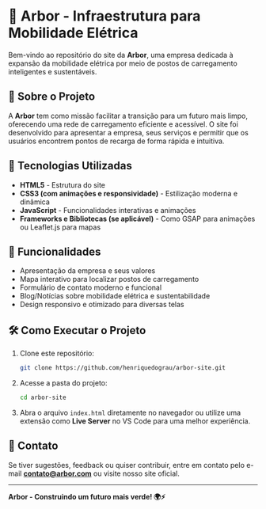 # 🌿 Arbor - Infraestrutura para Mobilidade Elétrica

Bem-vindo ao repositório do site da **Arbor**, uma empresa dedicada à expansão da mobilidade elétrica por meio de postos de carregamento inteligentes e sustentáveis.

## 🚀 Sobre o Projeto

A **Arbor** tem como missão facilitar a transição para um futuro mais limpo, oferecendo uma rede de carregamento eficiente e acessível. O site foi desenvolvido para apresentar a empresa, seus serviços e permitir que os usuários encontrem pontos de recarga de forma rápida e intuitiva.

## 🎨 Tecnologias Utilizadas
- **HTML5** - Estrutura do site
- **CSS3 (com animações e responsividade)** - Estilização moderna e dinâmica 
- **JavaScript** - Funcionalidades interativas e animações
- **Frameworks e Bibliotecas (se aplicável)** - Como GSAP para animações ou Leaflet.js para mapas

## 📌 Funcionalidades
- Apresentação da empresa e seus valores
- Mapa interativo para localizar postos de carregamento
- Formulário de contato moderno e funcional
- Blog/Notícias sobre mobilidade elétrica e sustentabilidade
- Design responsivo e otimizado para diversas telas

## 🛠 Como Executar o Projeto
1. Clone este repositório:
   ```bash
   git clone https://github.com/henriquedograu/arbor-site.git
   ```
2. Acesse a pasta do projeto:
   ```bash
   cd arbor-site
   ```
3. Abra o arquivo `index.html` diretamente no navegador ou utilize uma extensão como **Live Server** no VS Code para uma melhor experiência.

## 📩 Contato
Se tiver sugestões, feedback ou quiser contribuir, entre em contato pelo e-mail **contato@arbor.com** ou visite nosso site oficial.

---
**Arbor - Construindo um futuro mais verde! 🌍⚡**

